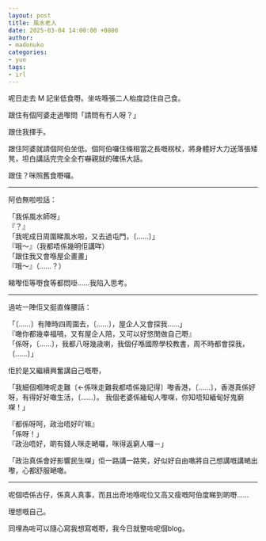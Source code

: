 ```yaml
---
layout: post
title: 風水老人
date: 2025-03-04 14:00:00 +0800
author:
- madonuko
categories:
- yue
tags:
- irl
---
```


呢日走去 M 記坐低食嘢。坐咗喺張二人枱度諗住自己食。

跟住有個阿婆走過嚟問「請問有冇人呀？」

跟住我揮手。

跟住阿婆就請個阿伯坐低。個阿伯囉住條相當之長嘅柺杖，將身體好大力送落張矮凳，坦白講話完完全全冇嚇親就的確係大話。

跟住？咪照舊食嘢囉。

---

阿伯無啦啦話：

「我係風水師呀」  
『？』  
「我呢成日周圍睇風水啦，又去過屯門，〔……〕」  
『哦～』（我都唔係幾明佢講咩）  
「跟住我又會喺屋企畫畫」  
『哦～』（……？）

睇嚟佢等嘢食等都悶啩……我陷入思考。

---

過咗一陣佢又挺直條腰話：

「〔……〕有陣時四周圍去，〔……〕，屋企人又會探我……」  
『噉你都幾幸福喎，又有屋企人陪，又可以好悠閒做自己嘢』  
「係呀，〔……〕，我都八呀幾歳喇，我個仔喺國際學校教書，周不時都會探我，〔……〕」

佢於是又繼續興奮講自己嘅嘢，

「我細個嗰陣呢走難〔←係咪走難我都唔係幾記得〕嚟香港，〔……〕，香港真係好呀，有得好好噉生活，〔……〕。
我個老婆係緬甸人嚟㗎，你知唔知緬甸好鬼窮㗎！」

『都係呀呵，政治唔好吖嘛』  
「係呀！」  
『政治唔好，啲有錢人咪走嗮囉，咪得返窮人囉－」

「政治真係會好影響民生㗎」佢一路講一路笑，好似好自由噉將自己想講嘅講嗮出嚟，心都舒服嗮噉。

---

呢個唔係古仔，係真人真事，而且出奇地喺呢位又高又瘦嘅阿伯度睇到啲嘢……

理想嘅自己。

同埋為咗可以隨心寫我想寫嘅嘢，我今日就整咗呢個blog。
